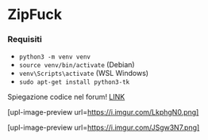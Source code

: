 # ZipFuck

### Requisiti
- `python3 -m venv venv`
- `source venv/bin/activate` (Debian)
- `venv\Scripts\activate` (WSL Windows)
- `sudo apt-get install python3-tk`

Spiegazione codice nel forum! [LINK](ZipFuck)

[upl-image-preview url=https://i.imgur.com/LkphgN0.png]

[upl-image-preview url=https://i.imgur.com/JSgw3N7.png]
